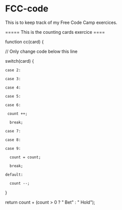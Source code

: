 # FCC-code
This is to keep track of my Free Code Camp exercices.


===== This is the counting cards exercice ==== 

function cc(card) {

  // Only change code below this line
  
  switch(card) {
  
    case 2:
    
    case 3:
    
    case 4:
    
    case 5:
    
    case 6:
    
     count ++;
     
      break;
      
    case 7:
    
    case 8:
    
    case 9:
    
      count = count;
      
      break;
      
    default:
    
      count --;
      
  }
  
  return count + (count > 0 ? " Bet" : " Hold");
